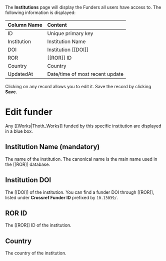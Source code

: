 The **Institutions** page will display the Funders all users have access to. The following information is displayed:

| Column Name  | Content      |
| :---         | :---          | 
| ID           | Unique primary key    | 
| Institution      | Institution Name |
| DOI    | Institution [[DOI]] |
| ROR    | [[ROR]] ID |
| Country | Country |
| UpdatedAt    | Date/time of most recent update |

Clicking on any record allows you to edit it. Save the record by clicking **Save**.

# Edit funder

Any [[Works|Thoth_Works]] funded by this specific institution are displayed in a blue box.

## Institution Name (mandatory)

The name of the institution. The canonical name is the main name used in the [[ROR]] database.

## Institution DOI

The [[DOI]] of the institution. You can find a funder DOI through [[ROR]], listed under **Crossref Funder ID** prefixed by `10.13039/`.

## ROR ID

The [[ROR]] ID of the institution.

## Country

The country of the institution.

